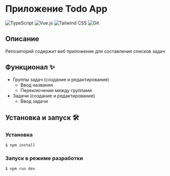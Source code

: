 # Приложение Todo App

![TypeScript](https://img.shields.io/badge/TypeScript-3178C6?style=for-the-badge&logo=typescript&logoColor=white)
![Vue.js](https://img.shields.io/badge/Vue.js-4FC08D?style=for-the-badge&logo=vue.js&logoColor=white)
![Tailwind CSS](https://img.shields.io/badge/Tailwind_CSS-06B6D4?style=for-the-badge&logo=tailwind-css&logoColor=white)
![Git](https://img.shields.io/badge/Git-F05032?style=for-the-badge&logo=git&logoColor=white)

## Описание

Репозиторий содержит веб приложение для составления списков задач

## Функционал ✨

- Группы задач (создание и редактирование)
  - Ввод названия
  - Переключение между группами
- Задачи (создание и редактирование)
  - Ввод задачи

## Установка и запуск 🛠️

### Установка

```bash
$ npm install
```

### Запуск в режиме разработки

```bash
$ npm run dev
```
